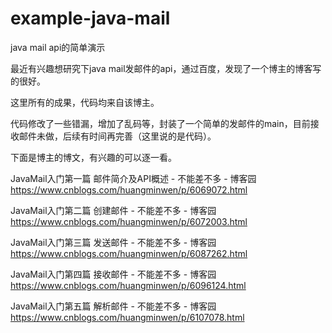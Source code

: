 # example-java-mail
java mail api的简单演示

最近有兴趣想研究下java mail发邮件的api，通过百度，发现了一个博主的博客写的很好。

这里所有的成果，代码均来自该博主。

代码修改了一些错漏，增加了乱码等，封装了一个简单的发邮件的main，目前接收邮件未做，后续有时间再完善（这里说的是代码）。

下面是博主的博文，有兴趣的可以逐一看。

JavaMail入门第一篇 邮件简介及API概述 - 不能差不多 - 博客园
https://www.cnblogs.com/huangminwen/p/6069072.html

JavaMail入门第二篇 创建邮件 - 不能差不多 - 博客园
https://www.cnblogs.com/huangminwen/p/6072003.html

JavaMail入门第三篇 发送邮件 - 不能差不多 - 博客园
https://www.cnblogs.com/huangminwen/p/6087262.html

JavaMail入门第四篇 接收邮件 - 不能差不多 - 博客园
https://www.cnblogs.com/huangminwen/p/6096124.html

JavaMail入门第五篇 解析邮件 - 不能差不多 - 博客园
https://www.cnblogs.com/huangminwen/p/6107078.html